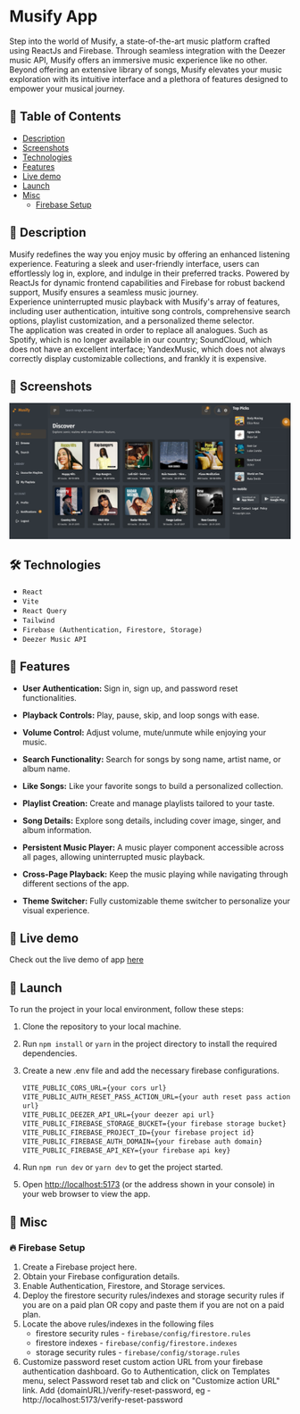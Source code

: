 # Musify App

Step into the world of Musify, a state-of-the-art music platform crafted using ReactJs and Firebase. Through seamless integration with the Deezer music API, Musify offers an immersive music experience like no other.  
Beyond offering an extensive library of songs, Musify elevates your music exploration with its intuitive interface and a plethora of features designed to empower your musical journey.

## 📃 Table of Contents

- [Description](#-description)
- [Screenshots](#-screenshots)
- [Technologies](#-technologies)
- [Features](#-features)
- [Live demo](#-live-demo)
- [Launch](#-launch)
- [Misc](#-misc)
  - [Firebase Setup](#-firebase-setup)

## 📝 Description

Musify redefines the way you enjoy music by offering an enhanced listening experience. Featuring a sleek and user-friendly interface, users can effortlessly log in, explore, and indulge in their preferred tracks. Powered by ReactJs for dynamic frontend capabilities and Firebase for robust backend support, Musify ensures a seamless music journey.  
Experience uninterrupted music playback with Musify's array of features, including user authentication, intuitive song controls, comprehensive search options, playlist customization, and a personalized theme selector.  
The application was created in order to replace all analogues. Such as Spotify, which is no longer available in our country; SoundCloud, which does not have an excellent interface; YandexMusic, which does not always correctly display customizable collections, and frankly it is expensive.

## 📸 Screenshots

![Main screen](.github/screenshots/screenshot.png 'Main screen')

## 🛠️ Technologies

- `React`
- `Vite`
- `React Query`
- `Tailwind`
- `Firebase (Authentication, Firestore, Storage)`
- `Deezer Music API`

## 🦄 Features

- **User Authentication:** Sign in, sign up, and password reset functionalities.

- **Playback Controls:** Play, pause, skip, and loop songs with ease.

- **Volume Control:** Adjust volume, mute/unmute while enjoying your music.

- **Search Functionality:** Search for songs by song name, artist name, or album name.

- **Like Songs:** Like your favorite songs to build a personalized collection.

- **Playlist Creation:** Create and manage playlists tailored to your taste.

- **Song Details:** Explore song details, including cover image, singer, and album information.

- **Persistent Music Player:** A music player component accessible across all pages, allowing uninterrupted music playback.

- **Cross-Page Playback:** Keep the music playing while navigating through different sections of the app.

- **Theme Switcher:** Fully customizable theme switcher to personalize your visual experience.

## 🎥 Live demo

Check out the live demo of app [here](https://musify-app-1.vercel.app/)

## 🚀 Launch

To run the project in your local environment, follow these steps:

1. Clone the repository to your local machine.
2. Run `npm install` or `yarn` in the project directory to install the required dependencies.
3. Create a new .env file and add the necessary firebase configurations.

   ```
   VITE_PUBLIC_CORS_URL={your cors url}
   VITE_PUBLIC_AUTH_RESET_PASS_ACTION_URL={your auth reset pass action url}
   VITE_PUBLIC_DEEZER_API_URL={your deezer api url}
   VITE_PUBLIC_FIREBASE_STORAGE_BUCKET={your firebase storage bucket}
   VITE_PUBLIC_FIREBASE_PROJECT_ID={your firebase project id}
   VITE_PUBLIC_FIREBASE_AUTH_DOMAIN={your firebase auth domain}
   VITE_PUBLIC_FIREBASE_API_KEY={your firebase api key}

   ```

4. Run `npm run dev` or `yarn dev` to get the project started.
5. Open [http://localhost:5173](http://localhost:5173) (or the address shown in your console) in your web browser to view the app.

## 👾 Misc

### 🔥 Firebase Setup

1. Create a Firebase project here.
2. Obtain your Firebase configuration details.
3. Enable Authentication, Firestore, and Storage services.
4. Deploy the firestore security rules/indexes and storage security rules if you are on a paid plan OR copy and paste them if you are not on a paid plan.
5. Locate the above rules/indexes in the following files
   - firestore security rules - `firebase/config/firestore.rules`
   - firestore indexes - `firebase/config/firestore.indexes`
   - storage security rules - `firebase/config/storage.rules`
6. Customize password reset custom action URL from your firebase authentication dashboard. Go to Authentication, click on Templates menu, select Password reset tab and click on "Customize action URL" link. Add {domainURL}/verify-reset-password, eg - http://localhost:5173/verify-reset-password
